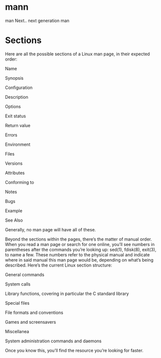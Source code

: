 # mann
man Next.. next generation man

# Sections
Here are all the possible sections of a Linux man page, in their expected order:

Name

Synopsis

Configuration

Description

Options

Exit status

Return value

Errors

Environment

Files

Versions

Attributes

Conforming to

Notes

Bugs

Example

See Also

Generally, no man page will have all of these.


Beyond the sections within the pages, there’s the matter of manual order. When you read a man page or search for one online, you’ll see numbers in parentheses after the commands you’re looking up: sed(1), fdisk(8), exit(3), to name a few. These numbers refer to the physical manual and indicate where in said manual this man page would be, depending on what’s being described. Here’s the current Linux section structure:

General commands

System calls

Library functions, covering in particular the C standard library

Special files

File formats and conventions

Games and screensavers

Miscellanea

System administration commands and daemons

Once you know this, you’ll find the resource you’re looking for faster. 
